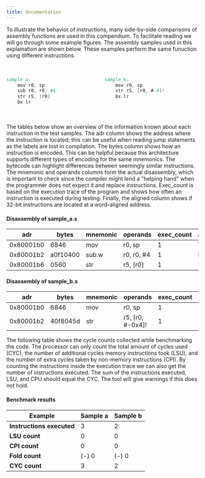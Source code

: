 ```yaml
---
title: Documentation
---
```

<style>
  .side-by-side {
    display: flex;
    gap: 10px;
    padding-top: 20px;
    padding-bottom: 20px;
  }
  .box {
    flex: 1;
    border: none;
    box-sizing: border-box;
  }
  @media (max-width: 400px) {
            .side-by-side {
                flex-direction: column;
            }
        }
</style>

To illustrate the behavior of instructions, many side-by-side comparisons of assembly functions are used in this compendium. To facilitate reading we will go through some example figures. The assembly samples used in this explaination are shown below.
These examples perform the same funuction using different instructions.


<div class="side-by-side">
  <div class="box">

```verilog {filename="sample_a.s"}
sample_a:
    mov r0, sp
    sub r0, r0, #4
    str r5, [r0]
    bx lr
```
  </div>
  <div class="box">

```verilog {filename="sample_b.s"}
sample_b:
    mov r0, sp
    str r5, [r0, #-4]!
    bx lr

```
  </div>
</div>


The tables below show an overview of the information known about each instruction in the test samples. The adr column shows the address where the instruction is located; this can be useful when reading jump statements as the labels are lost in compilation. The bytes column shows how an instruction is encoded. This can be helpful because this architecture supports different types of encoding for the same mnemonics. The bytecode can highlight differences between seemingly similar instructions. The mnemonic and operands columns form the actual disassembly, which is important to check since the compiler might lend a "helping hand" when the programmer does not expect it and replace instructions. Exec_count is based on the execution trace of the program and shows how often an instruction is executed during testing. Finally, the aligned column shows if 32-bit instructions are located at a word-aligned address.

#### Disassembly of sample_a.s
| adr        | bytes    | mnemonic | operands      | exec_count | aligned |
|------------|----------|----------|---------------|------------|---------|
| 0x80001b0  | 6846     | mov      | r0, sp        | 1          | True    |
| 0x80001b2  | a0f10400 | sub.w    | r0, r0, #4    | 1          | False   |
| 0x80001b6  | 0560     | str      | r5, [r0]      | 1          | True    |

#### Disassembly of sample_b.s
| adr        | bytes    | mnemonic | operands            | exec_count | aligned |
|------------|----------|----------|---------------------|------------|---------|
| 0x80001b0  | 6846     | mov      | r0, sp              | 1          | True    |
| 0x80001b2  | 40f8045d | str      | r5, [r0, #-0x4]!    | 1          | False   |


The following table shows the cycle counts collected while benchmarking the code. The processor can only count the total amount of cycles used (CYC), the number of additional cycles memory instructions took (LSU), and the number of extra cycles taken by non-memory instructions (CPI). By counting the instructions inside the execution trace we can also get the number of instructions executed. The sum of the instructions executed, LSU, and CPU should equal the CYC. The tool will give warnings if this does not hold.

#### Benchmark results
| Example                  | Sample a | Sample b |
|-------------------------|------------------------------------------------|------------------------------------------------|
| **Instructions executed**| 3                                              | 2                                              |
| **LSU count**            | 0                                              | 0                                              |
| **CPI count**            | 0                                              | 0                                              |
| **Fold count**           | (-) 0                                          | (-) 0                                          |
| **CYC count**            | 3                                              | 2                                              |

